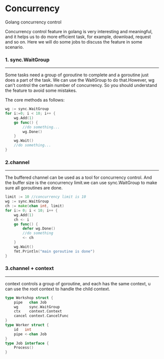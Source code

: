 # Concurrency
Golang concurrency control



Concurrency control feature in golang is very interesting and meaningful, and it helps us to do more efficient task, for example, download, request and so on. Here we will do some jobs to discuss the feature in some scenario.

### 1. sync.WaitGroup

---
Some tasks need a group of goroutine to complete and a goroutine just does a part of the task. We can use the WaitGroup to do that.However, wg can't control the certain number of concurrency. So you should understand the feature to avoid some mistakes.

The core methods as follows:

~~~go
wg := sync.WaitGroup
for i:=0; i < 10; i++ {
    wg.Add(1)
    go func() {
        //do something...
        wg.Done()
    }
    wg.Wait()
    //do something...
}
~~~

### 2.channel

---
The buffered channel can be used as a tool for concurrency control. And the buffer size is the concurrency limit.we can use sync.WaitGroup to make sure all goroutines are done.

```go
limit := 10 //concurrency limit is 10
wg := sync.WaitGroup
ch := make(chan int, limit)
for i:= 0; i < 10; i++ {
	wg.Add(1)
	ch <- i
	go func() {
		defer wg.Done()
		//do something
		<- ch
    }
	wg.Wait()
	fmt.Println("main goroutine is done")
}
```

### 3.channel + context
---
context controls a group of goroutine, and each has the same context, u can use the root context to handle the child context.

```go
type Workshop struct {
	pipe   chan Job
	wg     sync.WaitGroup
	ctx    context.Context
	cancel context.CancelFunc
}
type Worker struct {
	id   int
	pipe <-chan Job
}
type Job interface {
	Process()
}
```